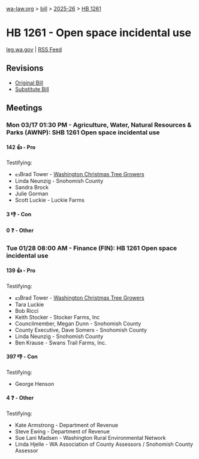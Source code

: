 [wa-law.org](/) > [bill](/bill/) > [2025-26](/bill/2025-26/) > [HB 1261](/bill/2025-26/hb/1261/)

# HB 1261 - Open space incidental use
[leg.wa.gov](https://app.leg.wa.gov/billsummary?BillNumber=1261&Year=2025&Initiative=false) | [RSS Feed](./rss.xml)

## Revisions
* [Original Bill](1/)
* [Substitute Bill](S/)

## Meetings
### Mon 03/17 01:30 PM - Agriculture, Water, Natural Resources & Parks (AWNP): SHB 1261 Open space incidental use
#### 142 👍 - Pro
Testifying:
* 💵Brad Tower - [Washington Christmas Tree Growers](/org/washington_christmas_tree_growers/)
* Linda Neunzig - Snohomish County
* Sandra Brock
* Julie Gorman
* Scott Luckie - Luckie Farms

#### 3 👎 - Con

#### 0 ❓ - Other

### Tue 01/28 08:00 AM - Finance (FIN): HB 1261 Open space incidental use
#### 139 👍 - Pro
Testifying:
* 💵Brad Tower - [Washington Christmas Tree Growers](/org/washington_christmas_tree_growers/)
* Tara Luckie
* Bob Ricci
* Keith Stocker - Stocker Farms, Inc
* Councilmember, Megan Dunn - Snohomish County
* County Executive, Dave Somers - Snohomish County
* Linda Neunzig - Snohomish County
* Ben Krause - Swans Trail Farms, Inc.

#### 397 👎 - Con
Testifying:
* George Henson

#### 4 ❓ - Other
Testifying:
* Kate Armstrong - Department of Revenue
* Steve Ewing - Department of Revenue
* Sue Lani Madsen - Washington Rural Environmental Network
* Linda Hjelle - WA Association of County Assessors / Snohomish County Assessor
